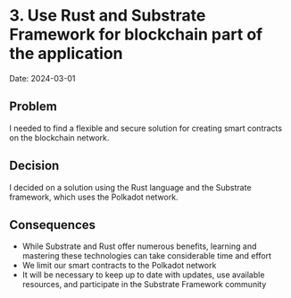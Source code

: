 # 3.  Use Rust and Substrate Framework for blockchain part of the application

Date: 2024-03-01

## Problem

I needed to find a flexible and secure solution for creating smart contracts on the blockchain network.

## Decision

I decided on a solution using the Rust language and the Substrate framework, which uses the Polkadot network.

## Consequences

- While Substrate and Rust offer numerous benefits, learning and mastering these technologies can take considerable time and effort
- We limit our smart contracts to the Polkadot network
- It will be necessary to keep up to date with updates, use available resources, and participate in the Substrate Framework community